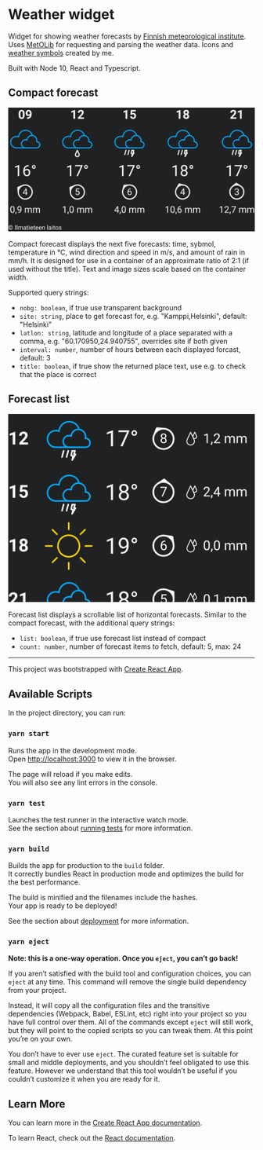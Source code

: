 # Weather widget

Widget for showing weather forecasts by [Finnish meteorological institute](https://en.ilmatieteenlaitos.fi/). Uses [MetOLib](https://github.com/fmidev/metolib) for requesting and parsing the weather data. Icons and [weather symbols](https://github.com/katrimarika/weather-icons) created by me.

Built with Node 10, React and Typescript.

## Compact forecast

![Example](compact_forecast.png)

Compact forecast displays the next five forecasts: time, sybmol, temperature in °C, wind direction and speed in m/s, and amount of rain in mm/h. It is designed for use in a container of an approximate ratio of 2:1 (if used without the title). Text and image sizes scale based on the container width.

Supported query strings:

- `nobg: boolean`, if true use transparent background
- `site: string`, place to get forecast for, e.g. "Kamppi,Helsinki", default: "Helsinki"
- `latlon: string`, latitude and longitude of a place separated with a comma, e.g. "60.170950,24.940755", overrides site if both given
- `interval: number`, number of hours between each displayed forcast, default: 3
- `title: boolean`, if true show the returned place text, use e.g. to check that the place is correct

## Forecast list

![Example](forecast_list.png)

Forecast list displays a scrollable list of horizontal forecasts. Similar to the compact forecast, with the additional query strings:

- `list: boolean`, if true use forecast list instead of compact
- `count: number`, number of forecast items to fetch, default: 5, max: 24

---

This project was bootstrapped with [Create React App](https://github.com/facebook/create-react-app).

## Available Scripts

In the project directory, you can run:

### `yarn start`

Runs the app in the development mode.<br>
Open [http://localhost:3000](http://localhost:3000) to view it in the browser.

The page will reload if you make edits.<br>
You will also see any lint errors in the console.

### `yarn test`

Launches the test runner in the interactive watch mode.<br>
See the section about [running tests](https://facebook.github.io/create-react-app/docs/running-tests) for more information.

### `yarn build`

Builds the app for production to the `build` folder.<br>
It correctly bundles React in production mode and optimizes the build for the best performance.

The build is minified and the filenames include the hashes.<br>
Your app is ready to be deployed!

See the section about [deployment](https://facebook.github.io/create-react-app/docs/deployment) for more information.

### `yarn eject`

**Note: this is a one-way operation. Once you `eject`, you can’t go back!**

If you aren’t satisfied with the build tool and configuration choices, you can `eject` at any time. This command will remove the single build dependency from your project.

Instead, it will copy all the configuration files and the transitive dependencies (Webpack, Babel, ESLint, etc) right into your project so you have full control over them. All of the commands except `eject` will still work, but they will point to the copied scripts so you can tweak them. At this point you’re on your own.

You don’t have to ever use `eject`. The curated feature set is suitable for small and middle deployments, and you shouldn’t feel obligated to use this feature. However we understand that this tool wouldn’t be useful if you couldn’t customize it when you are ready for it.

## Learn More

You can learn more in the [Create React App documentation](https://facebook.github.io/create-react-app/docs/getting-started).

To learn React, check out the [React documentation](https://reactjs.org/).
